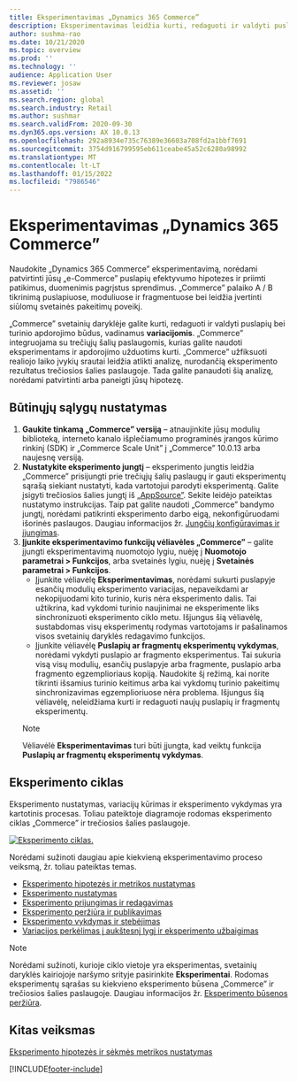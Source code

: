 ```yaml
---
title: Eksperimentavimas „Dynamics 365 Commerce”
description: Eksperimentavimas leidžia kurti, redaguoti ir valdyti puslapio maketų bei turinio apdorojimo būdus svetainių daryklėje. Palaikomas visapusis eksperimentavimas el. prekybos puslapiuose ir puslapyje esančiuose objektuose.
author: sushma-rao
ms.date: 10/21/2020
ms.topic: overview
ms.prod: ''
ms.technology: ''
audience: Application User
ms.reviewer: josaw
ms.assetid: ''
ms.search.region: global
ms.search.industry: Retail
ms.author: sushmar
ms.search.validFrom: 2020-09-30
ms.dyn365.ops.version: AX 10.0.13
ms.openlocfilehash: 292a8934e735c76389e36603a708fd2a1bbf7691
ms.sourcegitcommit: 3754d916799595eb611ceabe45a52c6280a98992
ms.translationtype: MT
ms.contentlocale: lt-LT
ms.lasthandoff: 01/15/2022
ms.locfileid: "7986546"
---
```

# <a name="experimentation-in-dynamics-365-commerce"></a>Eksperimentavimas „Dynamics 365 Commerce”
Naudokite „Dynamics 365 Commerce” eksperimentavimą, norėdami patvirtinti jūsų „e-Commerce” puslapių efektyvumo hipotezes ir priimti patikimus, duomenimis pagrįstus sprendimus. „Commerce” palaiko A / B tikrinimą puslapiuose, moduliuose ir fragmentuose bei leidžia įvertinti siūlomų svetainės pakeitimų poveikį.

„Commerce” svetainių daryklėje galite kurti, redaguoti ir valdyti puslapių bei turinio apdorojimo būdus, vadinamus **variacijomis**. „Commerce” integruojama su trečiųjų šalių paslaugomis, kurias galite naudoti eksperimentams ir apdorojimo užduotims kurti. „Commerce” užfiksuoti realiojo laiko įvykių srautai leidžia atlikti analizę, nurodančią eksperimento rezultatus trečiosios šalies paslaugoje. Tada galite panaudoti šią analizę, norėdami patvirtinti arba paneigti jūsų hipotezę.

## <a name="set-up-prerequisites"></a>Būtinųjų sąlygų nustatymas
1. **Gaukite tinkamą „Commerce” versiją** – atnaujinkite jūsų modulių biblioteką, interneto kanalo išplečiamumo programinės įrangos kūrimo rinkinį (SDK) ir „Commerce Scale Unit” į „Commerce” 10.0.13 arba naujesnę versiją.
1. **Nustatykite eksperimento jungtį** – eksperimento jungtis leidžia „Commerce” prisijungti prie trečiųjų šalių paslaugų ir gauti eksperimentų sąrašą siekiant nustatyti, kada vartotojui parodyti eksperimentą. Galite įsigyti trečiosios šalies jungtį iš [„AppSource”](https://appsource.microsoft.com). Sekite leidėjo pateiktas nustatymo instrukcijas. Taip pat galite naudoti „Commerce” bandymo jungtį, norėdami patikrinti eksperimento darbo eigą, nekonfigūruodami išorinės paslaugos. Daugiau informacijos žr. [Jungčių konfigūravimas ir įjungimas](e-commerce-extensibility/connectors.md). 
1. **Įjunkite eksperimentavimo funkcijų vėliavėles „Commerce”** – galite įjungti eksperimentavimą nuomotojo lygiu, nuėję į **Nuomotojo parametrai > Funkcijos**, arba svetainės lygiu, nuėję į **Svetainės parametrai > Funkcijos**.
    - Įjunkite vėliavėlę **Eksperimentavimas**, norėdami sukurti puslapyje esančių modulių eksperimento variacijas, nepaveikdami ar nekopijuodami kito turinio, kuris nėra eksperimento dalis. Tai užtikrina, kad vykdomi turinio naujinimai ne eksperimente liks sinchronizuoti eksperimento ciklo metu. Išjungus šią vėliavėlę, sustabdomas visų eksperimentų rodymas vartotojams ir pašalinamos visos svetainių daryklės redagavimo funkcijos.
    - Įjunkite vėliavėlę **Puslapių ar fragmentų eksperimentų vykdymas**, norėdami vykdyti puslapio ar fragmento eksperimentus. Tai sukuria visą visų modulių, esančių puslapyje arba fragmente, puslapio arba fragmento egzemplioriaus kopiją. Naudokite šį režimą, kai norite tikrinti išsamius turinio keitimus arba kai vykdomų turinio pakeitimų sinchronizavimas egzemplioriuose nėra problema. Išjungus šią vėliavėlę, neleidžiama kurti ir redaguoti naujų puslapių ir fragmentų eksperimentų.
    > [!NOTE]
    > Vėliavėlė **Eksperimentavimas** turi būti įjungta, kad veiktų funkcija **Puslapių ar fragmentų eksperimentų vykdymas**.
    
## <a name="experimentation-lifecycle"></a>Eksperimento ciklas
Eksperimento nustatymas, variacijų kūrimas ir eksperimento vykdymas yra kartotinis procesas. Toliau pateiktoje diagramoje rodomas eksperimento ciklas „Commerce” ir trečiosios šalies paslaugoje. 

[ ![Eksperimento ciklas.](./media/experimentation_lifecycle.svg) ](./media/experimentation_lifecycle.svg#lightbox)

Norėdami sužinoti daugiau apie kiekvieną eksperimentavimo proceso veiksmą, žr. toliau pateiktas temas.
- [Eksperimento hipotezės ir metrikos nustatymas](experimentation-identify.md)
- [Eksperimento nustatymas](experimentation-setup.md)
- [Eksperimento prijungimas ir redagavimas](experimentation-connect-edit.md)
- [Eksperimento peržiūra ir publikavimas](experimentation-preview-publish.md)
- [Eksperimento vykdymas ir stebėjimas](experimentation-run-monitor.md)
- [Variacijos perkėlimas į aukštesnį lygį ir eksperimento užbaigimas](experimentation-review-complete.md)

> [!NOTE]
> Norėdami sužinoti, kurioje ciklo vietoje yra eksperimentas, svetainių daryklės kairiojoje naršymo srityje pasirinkite **Eksperimentai**. Rodomas eksperimentų sąrašas su kiekvieno eksperimento būsena „Commerce” ir trečiosios šalies paslaugoje. Daugiau informacijos žr. [Eksperimento būsenos peržiūra](experimentation-status.md).

## <a name="next-step"></a>Kitas veiksmas
[Eksperimento hipotezės ir sėkmės metrikos nustatymas](experimentation-identify.md) 


[!INCLUDE[footer-include](../includes/footer-banner.md)]